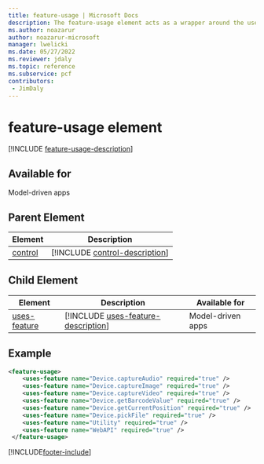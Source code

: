 ```yaml
---
title: feature-usage | Microsoft Docs
description: The feature-usage element acts as a wrapper around the uses-feature elements, which themselves allow developers to declare which features their component wants to use.
ms.author: noazarur
author: noazarur-microsoft
manager: lwelicki
ms.date: 05/27/2022
ms.reviewer: jdaly
ms.topic: reference
ms.subservice: pcf
contributors:
 - JimDaly
---
```


# feature-usage element

[!INCLUDE [feature-usage-description](includes/feature-usage-description.md)]

## Available for

Model-driven apps

## Parent Element

|Element|Description|
|--|--|
|[control](control.md)|[!INCLUDE [control-description](includes/control-description.md)]|

## Child Element

|Element|Description|Available for|
|--|--|-----|
|[uses-feature](uses-feature.md)|[!INCLUDE [uses-feature-description](includes/uses-feature-description.md)]|Model-driven apps|


## Example

```XML
<feature-usage>
    <uses-feature name="Device.captureAudio" required="true" />
    <uses-feature name="Device.captureImage" required="true" />
    <uses-feature name="Device.captureVideo" required="true" />
    <uses-feature name="Device.getBarcodeValue" required="true" />
    <uses-feature name="Device.getCurrentPosition" required="true" />
    <uses-feature name="Device.pickFile" required="true" />
    <uses-feature name="Utility" required="true" />
    <uses-feature name="WebAPI" required="true" />
 </feature-usage>
```


[!INCLUDE[footer-include](../../../includes/footer-banner.md)]